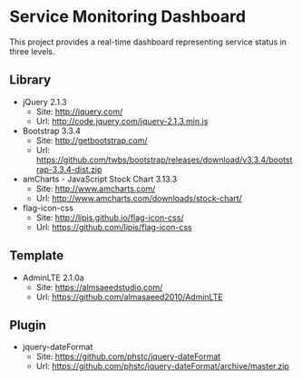 # Service Monitoring Dashboard

This project provides a real-time dashboard representing service status in three levels.

## Library
* jQuery 2.1.3
    - Site: http://jquery.com/
    - Url: http://code.jquery.com/jquery-2.1.3.min.js
* Bootstrap 3.3.4
    - Site: http://getbootstrap.com/
    - Url: https://github.com/twbs/bootstrap/releases/download/v3.3.4/bootstrap-3.3.4-dist.zip
* amCharts - JavaScript Stock Chart 3.13.3 
    - Site: http://www.amcharts.com/
    - Url: http://www.amcharts.com/downloads/stock-chart/
* flag-icon-css
    - Site: http://lipis.github.io/flag-icon-css/
    - Url: https://github.com/lipis/flag-icon-css

## Template
* AdminLTE 2.1.0a
    - Site: https://almsaeedstudio.com/
    - Url: https://github.com/almasaeed2010/AdminLTE

## Plugin
* jquery-dateFormat
    - Site: https://github.com/phstc/jquery-dateFormat
    - Url: https://github.com/phstc/jquery-dateFormat/archive/master.zip
